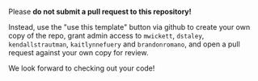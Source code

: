 Please **do not submit a pull request to this repository!**

Instead, use the "use this template" button via github to create your own copy of the repo, grant admin access to `mwickett`, `dstaley`, `kendallstrautman`, `kaitlynnefuery` and `brandonromano`, and open a pull request against your own copy for review.

We look forward to checking out your code!
